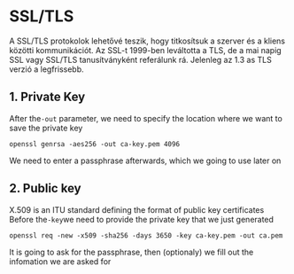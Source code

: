 # SSL/TLS
A SSL/TLS protokolok lehetővé teszik, hogy titkosítsuk a szerver és a kliens közötti kommunikációt. Az SSL-t 1999-ben leváltotta a TLS, de a mai napig SSL vagy SSL/TLS tanusítványként referálunk rá. Jelenleg az 1.3 as TLS verzió a legfrissebb.
## 1. Private Key
After the```-out``` parameter, we need to specify the location where we want to save the private key
```
openssl genrsa -aes256 -out ca-key.pem 4096
```
We need to enter a passphrase afterwards, which we going to use later on
## 2. Public key
X.509 is an ITU standard defining the format of public key certificates
Before the```-key```we need to provide the private key that we just generated
```
openssl req -new -x509 -sha256 -days 3650 -key ca-key.pem -out ca.pem
```
It is going to ask for the passphrase, then (optionaly) we fill out the infomation we are asked for
